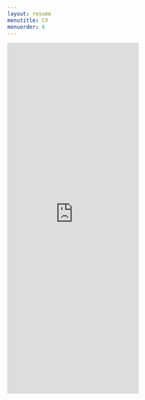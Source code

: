 ```yaml
---
layout: resume
menutitle: CV
menuorder: 6
---
```


<embed src="https://PRISHIta123.github.io/assets/CV.pdf" height="800">